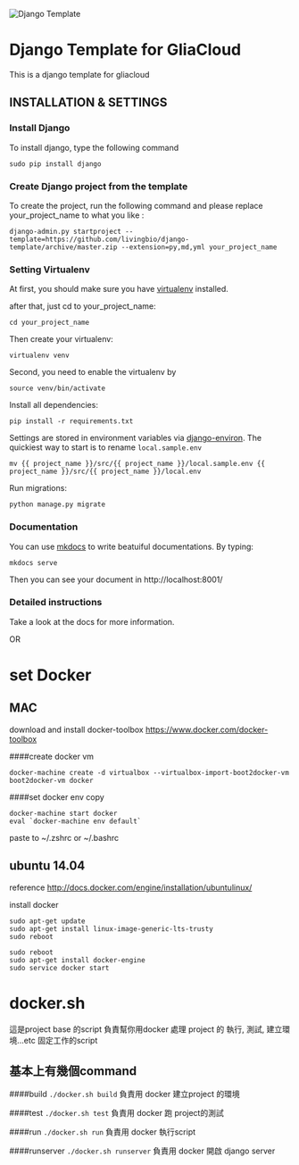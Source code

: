 ![Django Template](https://api.travis-ci.org/livingbio/django-template.svg)

# Django Template for GliaCloud

This is a django template for gliacloud

## INSTALLATION & SETTINGS

### Install Django

To install django, type the following command

    sudo pip install django

### Create Django project from the template

To create the project, run the following command and please replace your_project_name to what you like :

    django-admin.py startproject --template=https://github.com/livingbio/django-template/archive/master.zip --extension=py,md,yml your_project_name

### Setting Virtualenv

At first, you should make sure you have [virtualenv](http://www.virtualenv.org/) installed.

after that, just cd to your_project_name:

    cd your_project_name

Then create your virtualenv:

    virtualenv venv

Second, you need to enable the virtualenv by

    source venv/bin/activate

Install all dependencies:

    pip install -r requirements.txt

Settings are stored in environment variables via [django-environ](http://django-environ.readthedocs.org/en/latest/). The quickiest way to start is to rename `local.sample.env`

    mv {{ project_name }}/src/{{ project_name }}/local.sample.env {{ project_name }}/src/{{ project_name }}/local.env

Run migrations:

    python manage.py migrate

### Documentation

You can use [mkdocs](http://www.mkdocs.org/) to write beatuiful documentations. By typing:

    mkdocs serve

Then you can see your document in http://localhost:8001/

### Detailed instructions

Take a look at the docs for more information.



OR


set Docker
===

MAC 
---

download and install docker-toolbox
https://www.docker.com/docker-toolbox

####create docker vm
```
docker-machine create -d virtualbox --virtualbox-import-boot2docker-vm boot2docker-vm docker
```

####set docker env
copy
```
docker-machine start docker
eval `docker-machine env default`
```
paste to ~/.zshrc or ~/.bashrc

ubuntu 14.04
---

reference
http://docs.docker.com/engine/installation/ubuntulinux/

install docker 
```
sudo apt-get update
sudo apt-get install linux-image-generic-lts-trusty
sudo reboot

sudo reboot
sudo apt-get install docker-engine
sudo service docker start
```



docker.sh
===
這是project base 的script
負責幫你用docker 處理 project 的 執行, 測試, 建立環境...etc 固定工作的script

基本上有幾個command
---

####build
`./docker.sh build`
負責用 docker 建立project 的環境

####test
`./docker.sh test`
負責用 docker 跑 project的測試

####run
`./docker.sh run`
負責用 docker 執行script

####runserver
`./docker.sh runserver`
負責用 docker 開啟 django server


